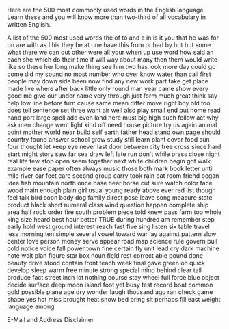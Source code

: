 Here are the 500 most commonly used words in the English language. Learn these and you will know more than two-third of all vocabulary in written English.

A list of the 500 most used words
the of to and a in is it you that he was for on are with as I his they be at one have this from or had by hot but some what there we can out other were all your when up use word how said an each she which do their time if will way about many then them would write like so these her long make thing see him two has look more day could go come did my sound no most number who over know water than call first people may down side been now find any new work part take get place made live where after back little only round man year came show every good me give our under name very through just form much great think say help low line before turn cause same mean differ move right boy old too does tell sentence set three want air well also play small end put home read hand port large spell add even land here must big high such follow act why ask men change went light kind off need house picture try us again animal point mother world near build self earth father head stand own page should country found answer school grow study still learn plant cover food sun four thought let keep eye never last door between city tree cross since hard start might story saw far sea draw left late run don't while press close night real life few stop open seem together next white children begin got walk example ease paper often always music those both mark book letter until mile river car feet care second group carry took rain eat room friend began idea fish mountain north once base hear horse cut sure watch color face wood main enough plain girl usual young ready above ever red list though feel talk bird soon body dog family direct pose leave song measure state product black short numeral class wind question happen complete ship area half rock order fire south problem piece told knew pass farm top whole king size heard best hour better TRUE during hundred am remember step early hold west ground interest reach fast five sing listen six table travel less morning ten simple several vowel toward war lay against pattern slow center love person money serve appear road map science rule govern pull cold notice voice fall power town fine certain fly unit lead cry dark machine note wait plan figure star box noun field rest correct able pound done beauty drive stood contain front teach week final gave green oh quick develop sleep warm free minute strong special mind behind clear tail produce fact street inch lot nothing course stay wheel full force blue object decide surface deep moon island foot yet busy test record boat common gold possible plane age dry wonder laugh thousand ago ran check game shape yes hot miss brought heat snow bed bring sit perhaps fill east weight language among
 

E-Mail and Address Disclaimer
